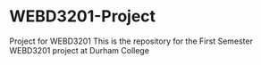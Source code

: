 # WEBD3201-Project
Project for WEBD3201
This is the repository for the First Semester WEBD3201 project at Durham College 
